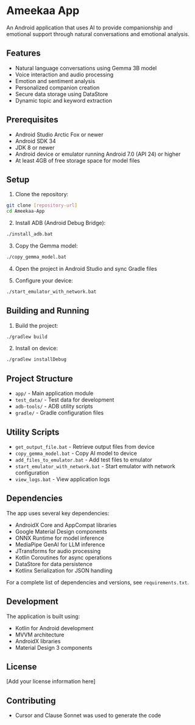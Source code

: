 # Ameekaa App

An Android application that uses AI to provide companionship and emotional support through natural conversations and emotional analysis.

## Features

- Natural language conversations using Gemma 3B model
- Voice interaction and audio processing
- Emotion and sentiment analysis
- Personalized companion creation
- Secure data storage using DataStore
- Dynamic topic and keyword extraction

## Prerequisites

- Android Studio Arctic Fox or newer
- Android SDK 34
- JDK 8 or newer
- Android device or emulator running Android 7.0 (API 24) or higher
- At least 4GB of free storage space for model files

## Setup

1. Clone the repository:
```bash
git clone [repository-url]
cd Ameekaa-App
```

2. Install ADB (Android Debug Bridge):
```bash
./install_adb.bat
```

3. Copy the Gemma model:
```bash
./copy_gemma_model.bat
```

4. Open the project in Android Studio and sync Gradle files

5. Configure your device:
```bash
./start_emulator_with_network.bat
```

## Building and Running

1. Build the project:
```bash
./gradlew build
```

2. Install on device:
```bash
./gradlew installDebug
```

## Project Structure

- `app/` - Main application module
- `test_data/` - Test data for development
- `adb-tools/` - ADB utility scripts
- `gradle/` - Gradle configuration files

## Utility Scripts

- `get_output_file.bat` - Retrieve output files from device
- `copy_gemma_model.bat` - Copy AI model to device
- `add_files_to_emulator.bat` - Add test files to emulator
- `start_emulator_with_network.bat` - Start emulator with network configuration
- `view_logs.bat` - View application logs

## Dependencies

The app uses several key dependencies:

- AndroidX Core and AppCompat libraries
- Google Material Design components
- ONNX Runtime for model inference
- MediaPipe GenAI for LLM inference
- JTransforms for audio processing
- Kotlin Coroutines for async operations
- DataStore for data persistence
- Kotlinx Serialization for JSON handling

For a complete list of dependencies and versions, see `requirements.txt`.

## Development

The application is built using:
- Kotlin for Android development
- MVVM architecture
- AndroidX libraries
- Material Design 3 components

## License

[Add your license information here]

## Contributing
- Cursor and Clause Sonnet was used to generate the code
